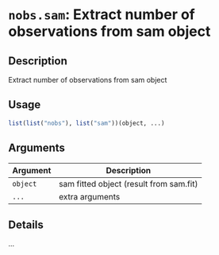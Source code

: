 # `nobs.sam`: Extract number of observations from sam object

## Description


 Extract number of observations from sam object


## Usage

```r
list(list("nobs"), list("sam"))(object, ...)
```


## Arguments

Argument      |Description
------------- |----------------
```object```     |     sam fitted object (result from sam.fit)
```...```     |     extra arguments

## Details


 ...


